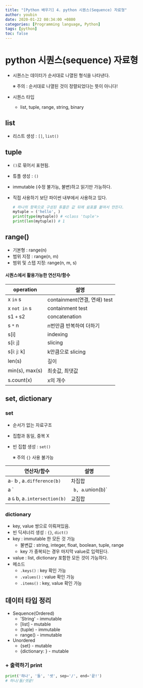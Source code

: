 ```yaml
---
title: "[Python 배우기] 4. python 시퀀스(Sequence) 자료형"
author: youbin
date: 2020-01-22 00:34:00 +0800
categories: [Programming language, Python]
tags: [python]
toc: false
---
```


# python 시퀀스(sequence) 자료형

- 시퀀스는 데이터가 순서대로 나열된 형식을 나타낸다.

  ※ 주의 : 순서대로 나열된 것이 정렬되었다는 뜻이 아니다!

- 시퀀스 타입

  - list, tuple, range, string, binary

## list

- 리스트 생성 : `[]`, `list()`

## tuple

- `()`로 묶어서 표현됨.

- 튜플 생성 : `()`

- immutable (수정 불가능, 불변)하고 읽기만 가능하다.

- 직접 사용하기 보단 파이썬 내부에서 사용하고 있다.

  ```python
  # 하나의 항목으로 구성된 튜플은 값 뒤에 쉼표를 붙여서 만든다.
  mytuple = ('hello', )
  print(type(mytuple)) # <class 'tuple'>
  print(len(mytuple)) # 1
  ```

## range()

- 기본형 : range(n)
- 범위 지정 : range(n, m)
- 범위 및 스텝 지정: range(n, m, s)

#### 시퀀스에서 활용가능한 연산자/함수

| operation      | 설명                         |
| -------------- | ---------------------------- |
| x `in` s       | containment(연결, 연쇄) test |
| x `not in` s   | containment test             |
| s1 `+` s2      | concatenation                |
| s `*` n        | n번만큼 반복하여 더하기      |
| s[i]           | indexing                     |
| s[i: j]        | slicing                      |
| s[i: j: k]     | k만큼으로 slicing            |
| len(s)         | 길이                         |
| min(s), max(s) | 최솟값, 최댓값               |
| s.count(x)     | x의 개수                     |

## set, dictionary

### set 

- 순서가 없는 자료구조

- 집합과 동일, 중복 X

- 빈 집합 생성 : `set()`

  ※ 주의 `{}` 사용 불가능

| 연산자/함수                  | 설명   |
| ---------------------------- | ------ |
| a`-` b , a`.difference(b)`   | 차집합 |
| a `|` b, a`.union(b)`        | 합집합 |
| a `&` b, a`.intersection(b)` | 교집합 |

### dictionary

- key, value 쌍으로 이뤄져있음.
- 빈 딕셔너리 생성 : `{}`, `dict()`
- key : immutable 한 모든 것 가능
  - 불변값 : string, integer, float, boolean, tuple, range
  - key 가 중복되는 경우 마지막 value로 입력된다.
- value : list, dictionary 포함한 모든 것이 가능하다.
- 메소드
  - `.keys()` : key 확인 가능
  - `.values()` : value 확인 가능
  - `.items()` : key, value 확인 가능

## 데이터 타입 정리

- Sequence(Ordered)
  - 'String' - immutable
  - [list] - mutable
  - (tuple) - immutable
  - range() - immutable
- Unordered
  - {set} - mutable
  - {dictionary: } - mutable

### + 출력하기 print

```python
print('하나', '둘', '셋', sep='/', end='끝!')
# 하나/둘/셋끝!
```





